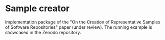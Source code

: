 # Sample creator 

Implementation package of the "On the Creation of Representative Samples of Software Repositories" paper (under review). 
The running example is showcased in the Zenodo repository.
